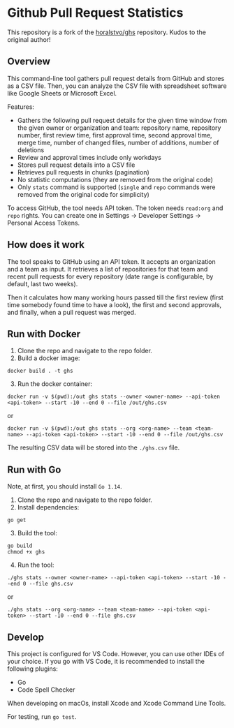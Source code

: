 # Github Pull Request Statistics

This repository is a fork of the [horalstvo/ghs](https://github.com/horalstvo/ghs) repository. Kudos to the original author!

## Overview

This command-line tool gathers pull request details from GitHub and stores as a CSV file. Then, you can analyze the CSV file with spreadsheet software like Google Sheets or Microsoft Excel. 

Features: 
- Gathers the following pull request details for the given time window from the given owner or organization and team: repository name, repository number, first review time,  first approval time, second approval time, merge time, number of changed files, number of additions, number of deletions 
- Review and approval times include only workdays
- Stores pull request details into a CSV file
- Retrieves pull requests in chunks (pagination)
- No statistic computations (they are removed from the original code) 
-  Only `stats` command is supported (`single` and `repo` commands were removed from the original code for simplicity)

To access GitHub, the tool needs API token. The token needs `read:org` and `repo` rights. You can create one in Settings -> Developer Settings -> Personal Access Tokens.

## How does it work

The tool speaks to GitHub using an API token. It accepts an organization and a team as input. It retrieves a list of repositories for that team and recent pull requests for every repository (date range is configurable, by default, last two weeks).

Then it calculates how many working hours passed till the first review (first time somebody found time to have a look),  the first and second approvals, and finally, when a pull request was merged. 

## Run with Docker

1. Clone the repo and navigate to the repo folder. 
2. Build a docker image:
```
docker build . -t ghs
```
3. Run the docker container:
```
docker run -v $(pwd):/out ghs stats --owner <owner-name> --api-token <api-token> --start -10 --end 0 --file /out/ghs.csv
```
or
```
docker run -v $(pwd):/out ghs stats --org <org-name> --team <team-name> --api-token <api-token> --start -10 --end 0 --file /out/ghs.csv
```
The resulting CSV data will be stored into the `./ghs.csv` file.

## Run with Go

Note, at first, you should install `Go 1.14`. 

1. Clone the repo and navigate to the repo folder. 
2. Install dependencies: 
```
go get
```
3. Build the tool:
```
go build
chmod +x ghs
```
4. Run the tool:
```
./ghs stats --owner <owner-name> --api-token <api-token> --start -10 --end 0 --file ghs.csv
```
or 
```
./ghs stats --org <org-name> --team <team-name> --api-token <api-token> --start -10 --end 0 --file ghs.csv
```

## Develop

This project is configured for VS Code. However, you can use other IDEs of your choice. If you go with VS Code, it is recommended to install the following plugins: 
- Go
- Code Spell Checker

When developing on macOs, install Xcode and Xcode Command Line Tools. 

For testing, run `go test`. 